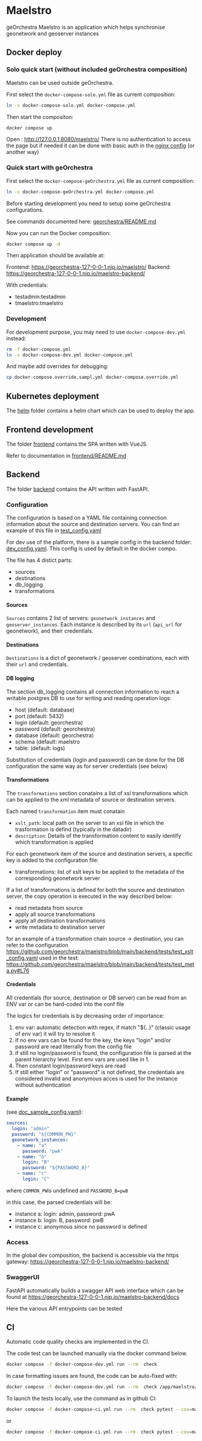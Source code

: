 # Maelstro

geOrchestra Maelstro is an application which helps synchronise geonetwork and geoserver instances

## Docker deploy

### Solo quick start (without included geOrchestra composition)

Maelstro can be used outside geOrchestra.

First select the `docker-compose-solo.yml` file as current composition:

```bash
ln -s docker-compose-solo.yml docker-compose.yml
```

Then start the compositon:

```bash
docker compose up
```

Open : http://127.0.0.1:8080/maelstro/
There is no authentication to access the page but if needed it can be done with basic auth in the [nginx config](./config/nginx-solo.conf) (or another way)

### Quick start with geOrchestra

First select the `docker-compose-geOrchestra.yml` file as current composition:

```bash
ln -s docker-compose-geOrchestra.yml docker-compose.yml
```

Before starting development you need to setup some geOrchestra configurations.

See commands documented here: [georchestra/README.md](georchestra/README.md)

Now you can run the Docker composition:

```bash
docker compose up -d
```

Then application should be available at:

Frontend: https://georchestra-127-0-0-1.nip.io/maelstro/
Backend: https://georchestra-127-0-0-1.nip.io/maelstro-backend/

With credentials:

- testadmin:testadmin
- tmaelstro:tmaelstro

### Development

For development purpose, you may need to use `docker-compose-dev.yml` instead:

```bash
rm -f docker-compose.yml
ln -s docker-compose-dev.yml docker-compose.yml
```

And maybe add overrides for debugging:

```bash
cp docker-compose.override.sampl.yml docker-compose.override.yml
```

## Kubernetes deployment

The [helm](helm/) folder contains a helm chart which can be used to deploy the app.

## Frontend development

The folder [frontend](frontend) contains the SPA written with VueJS.

Refer to documentation in [frontend/README.md](frontend/README.md)

## Backend

The folder [backend](backend) contains the API written with FastAPI.

### Configuration

The configuration is based on a YAML file containing connection information about the source and destination servers. You can find an example of this file in [test_config.yaml](backend/tests/test_config.yaml)

For dev use of the platform, there is a sample config in the backend folder: [dev_config.yaml](backend/dev_config.yaml). This config is used by default in the docker compo.

The file has 4 distict parts:

- sources
- destinations
- db_logging
- transformations

#### Sources

`Sources` contains 2 list of servers: `geonetwork_instances` and `geoserver_instances`. Each instance is described by its `url` (`api_url` for geonetwork), and their credentials.

#### Destinations

`Destinations` is a dict of geonetwork / geoserver combinations, each with their `url` and credentials.

#### DB logging

The section db_logging contains all connection information to reach a writable postgres DB to use for writing and reading operation logs:

- host (default: database)
- port (default: 5432)
- login (default: georchestra)
- password (default: georchestra)
- database (default: georchestra)
- schema (default: maelstro
- table: (default: logs)

Substitution of credentials (login and password) can be done for the DB configuration the same way as for server credentials (see below)

#### Transformations

The `transformations` section conatains a list of xsl transformations which can be applied to the xml metadata of source or destination servers.

Each named `transformation` item must conatain

- `xslt_path`: local path on the server to an xsl file in which the trasformation is defind (typically in the datadir)
- `description`: Details of the transformation content to easily identify which transformation is applied

For each geonetwork item of the source and destination servers, a specific key is added to the configuration file:

- transformations: list of xslt keys to be applied to the metadata of the corresponding geonetwork server

If a list of transformations is defined for both the source and destination server, the copy operation is executed in the way described below:

- read metadata from source
- apply all source transformations
- apply all destination transformations
- write metadata to destination server

for an example of a transformation chain source -> destination, you can refer to the configuration https://github.com/georchestra/maelstro/blob/main/backend/tests/test_xslt_config.yaml used in the test: https://github.com/georchestra/maelstro/blob/main/backend/tests/test_meta.py#L76

#### Credentials

All credentials (for source, destination or DB server) can be read from an ENV var or can be hard-coded into the conf file

The logics for credentials is by decreasing order of importance:

1. env var: automatic detection with regex, if match "${..}" (classic usage of env var) it will try to resolve it
2. if no env vars can be found for the key, the keys "login" and/or password are read literrally from the config file
3. if still no login/password is found, the configuration file is parsed at the parent hierarchy level. First env vars are used like in 1.
4. Then constant login/password keys are read
5. If still either "login" or "password" is not defined, the credentials are considered invalid and anonymous acces is used for the instance without authentication

#### Example

(see [doc_sample_config.yaml](backend/tests/doc_sample_config.yaml)):

```yaml
sources:
  login: "admin"
  password: "${COMMON_PW}"
  geonetwork_instances:
    - name: "a"
      password: "pwA"
    - name: "b"
      login: "B"
      password: "${PASSWORD_B}"
    - name: "c"
      login: "C"
```

where `COMMON_PW`is undefined and `PASSWORD_B=pwB`

in this case, the parsed credentials will be:

- instance a: login: admin, password: pwA
- instance b: login: B, password: pwB
- instance c: anonymous since no password is defined

### Access

In the global dev composition, the backend is accessible via the https gateway:
https://georchestra-127-0-0-1.nip.io/maelstro-backend/

### SwaggerUI

FastAPI automatically builds a swagger API web interface which can be found at
https://georchestra-127-0-0-1.nip.io/maelstro-backend/docs

Here the various API entrypoints can be tested

## CI

Automatic code quality checks are implemented in the CI.

The code test can be launched manually via the docker command below.

```bash
docker compose -f docker-compose-dev.yml run --rm  check
```

In case formatting issues are found, the code can be auto-fixed with:

```bash
docker compose -f docker-compose-dev.yml run --rm  check /app/maelstro/scripts/code_fix.sh
```

To launch the tests locally, use the command as in github CI:

```bash
docker compose -f docker-compose-ci.yml run --rm  check pytest --cov=maelstro tests/
```

or

```bash
docker compose -f docker-compose-ci.yml run --rm  check pytest --cov=maelstro --cov-report=html tests/
```
